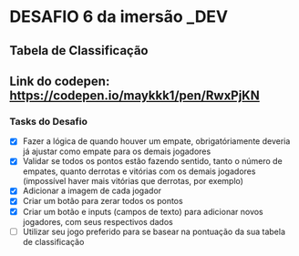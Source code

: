 # DESAFIO 6 da imersão _DEV

## Tabela de Classificação 
## Link do codepen: https://codepen.io/maykkk1/pen/RwxPjKN

### Tasks do Desafio

- [x] Fazer a lógica de quando houver um empate, obrigatóriamente deveria já ajustar como empate para os demais jogadores
- [x] Validar se todos os pontos estão fazendo sentido, tanto o número de empates, quanto derrotas e vitórias com os demais jogadores (impossível haver mais vitórias que derrotas, por exemplo)
- [x] Adicionar a imagem de cada jogador
- [x] Criar um botão para zerar todos os pontos
- [x] Criar um botão e inputs (campos de texto) para adicionar novos jogadores, com seus respectivos dados
- [ ] Utilizar seu jogo preferido para se basear na pontuação da sua tabela de classificação
